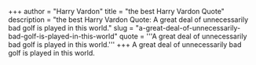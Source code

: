 +++
author = "Harry Vardon"
title = "the best Harry Vardon Quote"
description = "the best Harry Vardon Quote: A great deal of unnecessarily bad golf is played in this world."
slug = "a-great-deal-of-unnecessarily-bad-golf-is-played-in-this-world"
quote = '''A great deal of unnecessarily bad golf is played in this world.'''
+++
A great deal of unnecessarily bad golf is played in this world.
